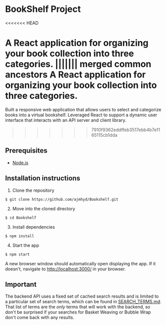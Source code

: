 # BookShelf Project
<<<<<<< HEAD

A React application for organizing your book collection into three categories.
||||||| merged common ancestors
A React application for organizing your book collection into three categories.
=======
Built a responsive web application that allows users to select and categorize books into a virtual bookshelf. Leveraged React to support a dynamic user interface that interacts with an API server and client library.
>>>>>>> 7910f9362eddffeb3517ebb4b7e1165115cb1dda

## Prerequisites

* [Node.js](https://nodejs.org/en/)

## Installation instructions

1. Clone the repository

`$ git clone https://github.com/ajmhyd/Bookshelf.git`


2. Move into the cloned directory

`$ cd Bookshelf`

3. Install dependencies

`$ npm install`

4. Start the app

`$ npm start`

A new browser window should automatically open displaying the app.  If it doesn't, navigate to [http://localhost:3000/](http://localhost:3000/) in your browser.

## Important

The backend API uses a fixed set of cached search results and is limited to a particular set of search terms, which can be found in [SEARCH_TERMS.md](SEARCH_TERMS.md). That list of terms are the _only_ terms that will work with the backend, so don't be surprised if your searches for Basket Weaving or Bubble Wrap don't come back with any results.